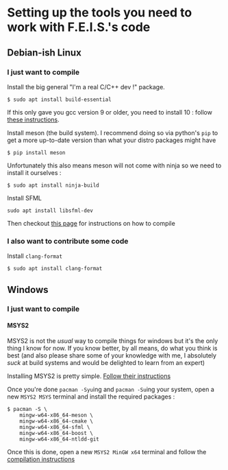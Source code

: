 # Setting up the tools you need to work with F.E.I.S.'s code

## Debian-ish Linux

### I just want to compile

Install the big general "I'm a real C/C++ dev !" package.

```console
$ sudo apt install build-essential
```

If this only gave you gcc version 9 or older, you need to install 10 : follow
[these instructions](https://web.archive.org/web/20220317024657/https://ahelpme.com/linux/ubuntu/install-and-make-gnu-gcc-10-default-in-ubuntu-20-04-focal/).

Install meson (the build system). I recommend doing so via python's `pip` to
get a more up-to-date version than what your distro packages might have

```console
$ pip install meson
```

Unfortunately this also means meson will not come with ninja so we need to
install it ourselves :

```console
$ sudo apt install ninja-build
```

Install SFML

```console
sudo apt install libsfml-dev
```

Then checkout [this page](Compiling.md) for instructions on how to compile

### I also want to contribute some code

Install `clang-format`

```console
$ sudo apt install clang-format
```

## Windows

### I just want to compile

#### MSYS2

MSYS2 is not the *usual* way to compile things for windows but it's the only
thing I know for now. If you know better, by all means, do what you think is
best (and also please share some of your knowledge with me, I absolutely *suck*
at build systems and would be delighted to learn from an expert)

Installing MSYS2 is pretty simple. [Follow their instructions](https://www.msys2.org/)

Once you're done `pacman -Syu`ing and `pacman -Su`ing your system, open a new
`MSYS2 MSYS` terminal and install the required packages :

```console
$ pacman -S \
    mingw-w64-x86_64-meson \
    mingw-w64-x86_64-cmake \
    mingw-w64-x86_64-sfml \
    mingw-w64-x86_64-boost \
    mingw-w64-x86_64-ntldd-git
```

Once this is done, open a new `MSYS2 MinGW x64` terminal and follow the
[compilation instructions](docs/Compiling.md)
